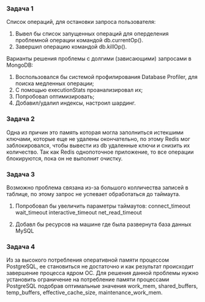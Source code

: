 ### Задача 1

Список операций, для остановки запроса пользователя:

1. Вывел бы список запущенных операций для оперделения проблемной операции командой db.currentOp().
2. Завершил операцию командой db.killOp(<opId>).

Варианты решения проблемы с долгими (зависающими) запросами в MongoDB:

1. Воспользовался бы системой профилирования Database Profiler, для поиска медленных операции;
2. С помощью executionStats проанализировал их;
3. Попробовал оптимизировать;
4. Добавил/удалил индексы, настроил шардинг.

### Задача 2

Одна из причин это память которая могла заполниться истекшими ключами, которые еще не удалены окончательно, по этому Redis мог заблокировался, чтобы вывести из db удаленные ключи и снизить их количество.
Так как Redis однопоточное приложение, то все операции блокируются, пока он не выполнит очистку.

### Задача 3

Возможно проблема связана из-за большого колличества записей в таблице, по этому запрос не успевает обработаться до таймаута.

1. Попробовал бы увеличить параметры таймаутов:
connect_timeout
wait_timeout
interactive_timeout
net_read_timeout

2. Добавл бы ресурсов на машине где была развернута база данных MySQL

### Задача 4

Из за высокого потребления оперативной памяти процессом PostgreSQL, ее становиться не достаточно и как результат происходит завершение процесса ядром ОС.
Для решения данной проблемы нужно установить ограничение на потребление памяти процессами PostgreSQL подобрав оптимальные значения work_mem, shared_buffers, temp_buffers, effective_cache_size, maintenance_work_mem.

